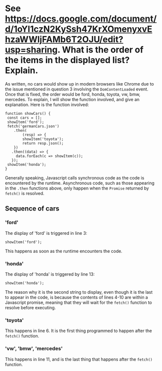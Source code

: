 # See https://docs.google.com/document/d/1oYl1czN2KySsh47KrXOmenyxvEhzaWWljFAMb6T2OJU/edit?usp=sharing. What is the order of the items in the displayed list? Explain.

As written, no cars would show up in modern browsers like Chrome due to the issue mentioned in question 3 involving the `DomContentLoaded` event. Once that is fixed, the order would be ford, honda, toyota, vw, bmw, mercedes. To explain, I will show the function involved, and give an explanation.
Here is the function involved:

```
function showCars() {
 const cars = [];
 showItem('ford');
 fetch('germanCars.json')
    .then(
        (resp) => {
        showItem('toyota');
        return resp.json();
    })
   .then((data) => {
     data.forEach(c => showItem(c));
   });
 showItem('honda');
}
```

Generally speaking, Javascript calls synchronous code as the code is encountered by the runtime. Asynchronous code, such as those appearing in the `.then` functions above, only happen when the `Promise` returned by `fetch()` is resolved.

## Sequence of cars
### 'ford'
The display of 'ford' is triggered in line 3:
```
showItem('ford');
```
This happens as soon as the runtime encounters the code.
### 'honda'
The display of 'honda' is triggered by line 13:
```
showItem('honda');
```
The reason why it is the second string to display, even though it is the last to appear in the code, is because the contents of lines 4-10 are within a Javascript promise, meaning that they will wait for the `fetch()` function to resolve before executing.

### 'toyota'
This happens in line 6. It is the first thing programmed to happen after the `fetch()` function.

### 'vw', 'bmw', 'mercedes'
This happens in line 11, and is the last thing that happens after the `fetch()` function.

